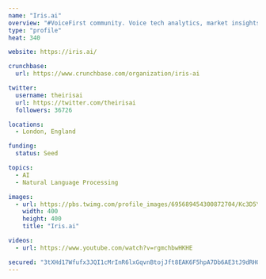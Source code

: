 ```yaml
---
name: "Iris.ai"
overview: "#VoiceFirst community. Voice tech analytics, market insights, and business uses. Powered by Just AI Curated stories on #Conversational AI – https://t.co/qXS4CRgikG"
type: "profile"
heat: 340

website: https://iris.ai/

crunchbase:
  url: https://www.crunchbase.com/organization/iris-ai

twitter:
  username: theirisai
  url: https://twitter.com/theirisai
  followers: 36726

locations:
  - London, England

funding:
  status: Seed

topics:
  - AI
  - Natural Language Processing

images:
  - url: https://pbs.twimg.com/profile_images/695689454300872704/Kc3D5Y6I_400x400.jpg
    width: 400
    height: 400
    title: "Iris.ai"

videos:
  - url: https://www.youtube.com/watch?v=rgmchbwHKHE

secured: "3tXHd17Wfufx3JQI1cMrInR6lxGqvnBtojJft8EAK6F5hpA7Db6AE3tJ9dRH07APulOKlGkyhkA5Pn4kSmo0jZ6UNqVpGzt1vjBkj5XxJgbJfMysUrPsSPm6x9Gk/nmgHFpAssIejqaoGoIUdUS7WGChU1795aIoW2UZHN2AcWhFVx+WGPje6MCQJ7IWGwPTKbifC1Iq8X7VV+6xtutFp2jHz+KW7O/6M0DM0cPuDdg9C+DEeNWaNn+mk8ELgw4a86hReB91kl3qvXE3aK+WNqw8XM3hL+QK7q+hWEjsEC8VRGOAd29x6IdvPimC/gwF;cvXgEDG6cyaeuxnTt9lmgA=="
---
```



